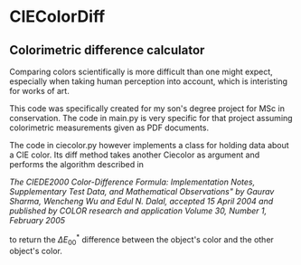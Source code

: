 # CIEColorDiff
## Colorimetric difference calculator

Comparing colors scientifically is more difficult than one might expect, especially when
taking human perception into account, which is interisting for works of art.

This code was specifically created for my son's degree project for MSc in conservation.
The code in main.py is very specific for that project assuming colorimetric measurements
given as PDF documents.

The code in ciecolor.py however implements a class for holding data about a CIE color.
Its diff method takes another Ciecolor as argument and performs the algorithm described in 

_The CIEDE2000 Color-Difference Formula: Implementation Notes, Supplementary Test Data, 
and Mathematical Observations" by
Gaurav Sharma, Wencheng Wu and Edul N. Dalal, accepted 15 April 2004 
and published by COLOR research and application Volume 30, Number 1, February 2005_

to return the $\Delta E_{00}^*$ difference between the object's color and the other object's color.
